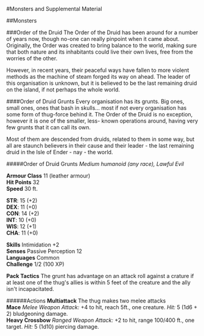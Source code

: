 #Monsters and Supplemental Material

##Monsters

###Order of the Druid
The Order of the Druid has been around for a number of years now, though no-one
can really pinpoint when it came about. Originally, the Order was created to
bring balance to the world, making sure that both nature and its inhabitants
could live their own lives, free from the worries of the other.

However, in recent years, their peaceful ways have fallen to more violent
methods as the machine of steam forged its way on ahead. The leader of this
organisation is unknown, but it is believed to be the last remaining druid on
the island, if not perhaps the whole world.

####Order of Druid Grunts
Every organisation has its grunts. Big ones, small ones, ones that bash in
skulls... most if not every organisation has some form of thug-force behind it.
The Order of the Druid is no exception, however it is one of the smaller, less-
known operations around, having very few grunts that it can call its own.

Most of them are descended from druids, related to them in some way, but all are
staunch believers in their cause and their leader - the last remaining druid in
the Isle of Ender - nay - the world.

#####Order of Druid Grunts
_Medium humanoid (any race), Lawful Evil_

__Armour Class__ 11 (leather armour)  
__Hit Points__ 32  
__Speed__ 30 ft.

__STR__: 15 (+2)  
__DEX__: 11 (+0)  
__CON__: 14 (+2)  
__INT__: 10 (+0)  
__WIS__: 12 (+1)  
__CHA__: 11 (+0)

__Skills__ Intimidation +2  
__Senses__ Passive Perception 12  
__Languages__ Common  
__Challenge__ 1/2 (100 XP)

__Pack Tactics__ The grunt has advantage on an attack roll against a crature if
at least one of the thug's allies is within 5 feet of the creature and the ally
isn't incapacitated.

######Actions
__Multiattack__ The thug makes two melee attacks  
__Mace__ _Melee Weapon Attack:_ +4 to hit, reach 5ft., one creature. _Hit:_ 5 
(1d6 + 2) bludgeoning damage.  
__Heavy Crossbow__ _Ranged Weapon Attack:_ +2 to hit, range 100/400 ft., one
target. _Hit:_ 5 (1d10) piercing damage.

